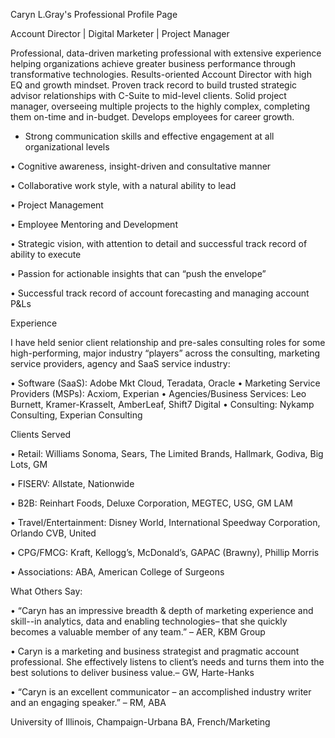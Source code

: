 
Caryn  L.Gray's Professional Profile Page


Account Director | Digital Marketer | Project Manager

Professional, data-driven marketing professional with extensive experience helping organizations achieve greater
business performance through transformative technologies.  Results-oriented Account Director with high EQ and growth mindset. Proven track record to build trusted strategic advisor relationships with C-Suite to mid-level clients.  Solid project manager, overseeing multiple projects to the highly complex, completing them on-time and in-budget.  Develops employees for career growth.

- Strong communication skills and effective engagement at all organizational levels

• Cognitive awareness, insight-driven and consultative manner

• Collaborative work style, with a natural ability to lead

• Project Management

• Employee Mentoring and Development

• Strategic vision, with attention to detail and successful track record of ability to execute

• Passion for actionable insights that can “push the envelope”

• Successful track record of account forecasting and managing account P&Ls



Experience

I have held senior client relationship and pre-sales consulting roles for some high-performing, major industry “players” across the consulting, marketing service providers, agency and SaaS service industry:

• Software (SaaS): Adobe Mkt Cloud, Teradata, Oracle
• Marketing Service Providers (MSPs): Acxiom, Experian
• Agencies/Business Services: Leo Burnett, Kramer-Krasselt, AmberLeaf, Shift7 Digital
• Consulting: Nykamp Consulting, Experian Consulting


Clients Served

• Retail: Williams Sonoma, Sears, The Limited Brands, Hallmark, Godiva, Big Lots, GM

• FISERV: Allstate, Nationwide

• B2B: Reinhart Foods, Deluxe Corporation, MEGTEC, USG, GM LAM

• Travel/Entertainment: Disney World, International Speedway Corporation, Orlando CVB, United

• CPG/FMCG: Kraft, Kellogg’s, McDonald’s, GAPAC (Brawny), Phillip Morris

• Associations: ABA, American College of Surgeons


What Others Say:

• “Caryn has an impressive breadth & depth of marketing experience and skill--in analytics, data and enabling technologies– that she quickly becomes a valuable member of any team.” – AER, KBM Group

• Caryn is a marketing and business strategist and pragmatic account professional. She effectively listens to client’s needs and turns them into the best solutions to deliver business value.– GW, Harte-Hanks

• “Caryn is an excellent communicator – an accomplished industry writer and an engaging speaker.” – RM, ABA


University of Illinois, Champaign-Urbana
BA, French/Marketing
